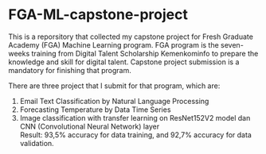 # FGA-ML-capstone-project

This is a reporsitory that collected my capstone project for Fresh Graduate Academy (FGA) Machine Learning program. FGA program is the seven-weeks training from Digital Talent Scholarship Kemenkominfo to prepare the knowledge and skill for digital talent. Capstone project submission is a mandatory for finishing that program. 

There are three project that I submit for that program, which are:
1. Email Text Classification by Natural Language Processing
2. Forecasting Temperature by Data Time Series
3. Image classification with transfer learning on ResNet152V2 model dan CNN (Convolutional Neural Network) layer <br>
   Result: 93,5% accuracy for data training, and 92,7% accuracy for data validation.
